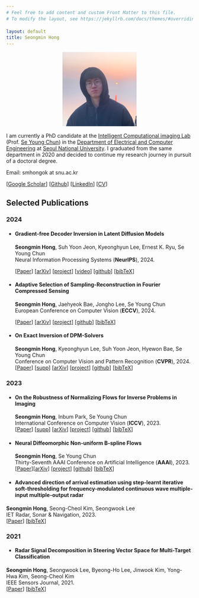 ```yaml
---
# Feel free to add content and custom Front Matter to this file.
# To modify the layout, see https://jekyllrb.com/docs/themes/#overriding-theme-defaults

layout: default
title: Seongmin Hong
---
```

<p align="center">
  <img src="./files/picture_hood.jpg" alt="이미지 설명" width="200pt">
</p>

I am currently a PhD candidate at the [Intelligent Computational imaging Lab](https://icl.snu.ac.kr/) (Prof. [Se Young Chun](https://icl.snu.ac.kr/pi)) in the [Department of Electrical and Computer Engineering](https://ece.snu.ac.kr/) at  [Seoul National University](https://www.snu.ac.kr/). I graduated from the same department in 2020  and decided to continue my research journey in pursuit of a doctoral degree.

Email: smhongok at snu.ac.kr

[[Google Scholar](https://scholar.google.com/citations?user=icHnJqsAAAAJ&hl=ko&oi=ao)] [[Github](https://github.com/smhongok)] [[LinkedIn](https://www.linkedin.com/in/sm-hong/)] [[CV](./files/CV_smhong.pdf)]

## Selected Publications
### 2024

* #### **Gradient-free Decoder Inversion in Latent Diffusion Models**  

  **Seongmin Hong**, Suh Yoon Jeon, Kyeonghyun Lee, Ernest K. Ryu, Se Young Chun  
  Neural Information Processing Systems (**NeurIPS**), 2024. 

  [<a href="https://proceedings.neurips.cc/paper_files/paper/2024/hash/970f59b22f4c72aec75174aae63c7459-Abstract-Conference.html">Paper</a>] [[arXiv](https://arxiv.org/abs/2409.18442)] [[project](/dec-inv.html)] [<a href="https://recorder-v3.slideslive.com/#/share?share=94209&s=10070c25-7055-403c-bd99-5bfc52ab749d">video</a>] [<a href="https://github.com/smhongok/dec-inv">github</a>] [<a href="/bibtex.html#hong2024gradient">bibTeX</a>]

  

* #### **Adaptive Selection of Sampling-Reconstruction in Fourier Compressed Sensing**  

  **Seongmin Hong**, Jaehyeok Bae, Jongho Lee, Se Young Chun  
  European Conference on Computer Vision (**ECCV**), 2024. 

  [<a href="https://www.ecva.net/papers/eccv_2024/papers_ECCV/papers/08236.pdf">Paper</a>] [[arXiv](https://arxiv.org/abs/2409.11738)] [[project](/ada-sel.html)] [<a href="https://github.com/smhongok/ada-sel">github</a>] [<a href="/bibtex.html#Hong_2024_ECCV">bibTeX</a>]

  

* #### **On Exact Inversion of DPM-Solvers**  

  **Seongmin Hong**, Kyeonghyun Lee, Suh Yoon Jeon, Hyewon Bae, Se Young Chun  
  Conference on Computer Vision and Pattern Recognition (**CVPR**), 2024.  
  [<a href="https://openaccess.thecvf.com/content/CVPR2024/papers/Hong_On_Exact_Inversion_of_DPM-Solvers_CVPR_2024_paper.pdf">Paper</a>] [<a href="https://openaccess.thecvf.com/content/CVPR2024/supplemental/Hong_On_Exact_Inversion_CVPR_2024_supplemental.pdf">supp</a>] [[arXiv](https://arxiv.org/abs/2311.18387)] [[project](/inv-dpm.html)] [<a href="https://github.com/smhongok/inv-dpm">github</a>] [<a href="/bibtex.html#Hong_2024_CVPR">bibTeX</a>]

### 2023

* #### **On the Robustness of Normalizing Flows for Inverse Problems in Imaging**   

  **Seongmin Hong**, Inbum Park, Se Young Chun  
  International Conference on Computer Vision (**ICCV**), 2023.  
  [<a href="https://openaccess.thecvf.com/content/ICCV2023/papers/Hong_On_the_Robustness_of_Normalizing_Flows_for_Inverse_Problems_in_ICCV_2023_paper.pdf">Paper</a>] [<a href="https://openaccess.thecvf.com/content/ICCV2023/supplemental/Hong_On_the_Robustness_ICCV_2023_supplemental.pdf">supp</a>] [[arXiv](https://arxiv.org/abs/2212.04319)] [[project](/robustness.html)] [<a href="https://github.com/smhongok/robustNF">github</a>] [<a href="/bibtex.html#hong23robustness">bibTeX</a>]
  
  


* #### **Neural Diffeomorphic Non-uniform B-spline Flows**  

  **Seongmin Hong**,  Se Young Chun  
  Thirty-Seventh AAAI Conference on Artificial Intelligence (**AAAI**), 2023.  
  [[Paper](https://ojs.aaai.org/index.php/AAAI/article/view/26441)][[arXiv](https://arxiv.org/abs/2304.04555)] [[project](/nubsf.html)] [<a href="https://github.com/smhongok/Non-uniform-B-spline-Flow">github</a>] [<a href="/bibtex.html#hong23neural">bibTeX</a>]

  

* #### **Advanced direction of arrival estimation using step-learnt iterative soft-thresholding for frequency-modulated continuous wave multiple-input multiple-output radar**   
**Seongmin Hong**, Seong-Cheol Kim, Seongwook Lee  
IET Radar, Sonar & Navigation, 2023.  
[[Paper](https://doi.org/10.1049/rsn2.12319)] [<a href="/bibtex.html#hong23advanced">bibTeX</a>]


### 2021
* #### **Radar Signal Decomposition in Steering Vector Space for Multi-Target Classification**  
**Seongmin Hong**, Seongwook Lee, Byeong-Ho Lee, Jinwook Kim, Yong-Hwa Kim, Seong-Cheol Kim  
IEEE Sensors Journal, 2021.  
[[Paper](https://ieeexplore.ieee.org/abstract/document/9552897)] [<a href="/bibtex.html#hong21radar">bibTeX</a>]
